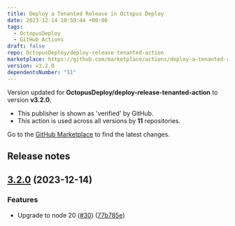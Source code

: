 ```yaml
---
title: Deploy a Tenanted Release in Octopus Deploy
date: 2023-12-14 10:59:44 +00:00
tags:
  - OctopusDeploy
  - GitHub Actions
draft: false
repo: OctopusDeploy/deploy-release-tenanted-action
marketplace: https://github.com/marketplace/actions/deploy-a-tenanted-release-in-octopus-deploy
version: v3.2.0
dependentsNumber: "11"
---
```



Version updated for **OctopusDeploy/deploy-release-tenanted-action** to version **v3.2.0**.
- This publisher is shown as 'verified' by GitHub.
- This action is used across all versions by **11** repositories.

Go to the [GitHub Marketplace](https://github.com/marketplace/actions/deploy-a-tenanted-release-in-octopus-deploy) to find the latest changes.

## Release notes

## [3.2.0](https://github.com/OctopusDeploy/deploy-release-tenanted-action/compare/v3.1.0...v3.2.0) (2023-12-14)


### Features

* Upgrade to node 20 ([#30](https://github.com/OctopusDeploy/deploy-release-tenanted-action/issues/30)) ([77b785e](https://github.com/OctopusDeploy/deploy-release-tenanted-action/commit/77b785ec25deb8d335f27a594df01a89f84f22eb))

